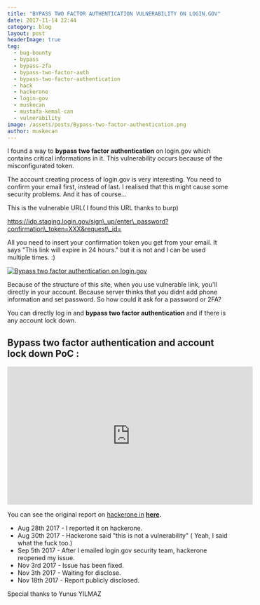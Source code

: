 ```yaml
---
title: "BYPASS TWO FACTOR AUTHENTICATION VULNERABILITY ON LOGIN.GOV"
date: 2017-11-14 22:44
category: blog
layout: post
headerImage: true
tag: 
  - bug-bounty
  - bypass
  - bypass-2fa
  - bypass-two-factor-auth
  - bypass-two-factor-authentication
  - hack
  - hackerone
  - login-gov
  - muskecan
  - mustafa-kemal-can
  - vulnerability
image: /assets/posts/Bypass-two-factor-authentication.png
author: muskecan
---
```


I found a way to **bypass two factor authentication** on login.gov which contains critical informations in it. This vulnerability occurs because of the misconfigurated token.

The account creating process of login.gov is very interesting. You need to confirm your email first, instead of last. I realised that this might cause some security problems. And it has of course...

This is the vulnerable URL( I found this URL thanks to burp)

https://idp.staging.login.gov/sign\_up/enter\_password?confirmation\_token=XXX&request\_id=

All you need to insert your confirmation token you get from your email. It says "This link will expire in 24 hours." but it is not and I can be used multiple times. :)

[![Bypass two factor authentication on login.gov](images/Bypass-two-factor-authentication.png)](http://mustafakemalcan.com/wp-content/uploads/2017/11/Bypass-two-factor-authentication.png)

Because of the structure of this site, when you use vulnerable link, you'll directly in your account. Because server thinks that you didnt add phone information and set password. So how could it ask for a password or 2FA?

You can directly log in and **bypass two factor authentication** and if there is any account lock down.

## **Bypass two factor authentication and account lock down PoC :** 

<iframe width="560" height="315" src="https://www.youtube.com/embed/WkWRjkHrGWM" title="YouTube video player" frameborder="0" allow="accelerometer; autoplay; clipboard-write; encrypted-media; gyroscope; picture-in-picture" allowfullscreen></iframe>

You can see the original report on [hackerone in](https://hackerone.com/reports/264090) **[here](https://hackerone.com/reports/264090).**

- Aug 28th 2017 - I reported it on hackerone.
- Aug 30th 2017 - Hackerone said "this is not a vulnerability" ( Yeah, I said what the fuck too.)
- Sep 5th 2017 - After I emailed login.gov security team, hackerone reopened my issue.
- Nov 3rd 2017 - Issue has been fixed.
- Nov 3th 2017 - Waiting for disclose.
- Nov 18th 2017 - Report publicly disclosed.

Special thanks to Yunus YILMAZ
